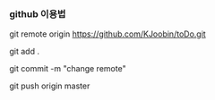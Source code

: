 ### github 이용법

git remote origin https://github.com/KJoobin/toDo.git

git add .

git commit -m "change remote"

git push origin master


